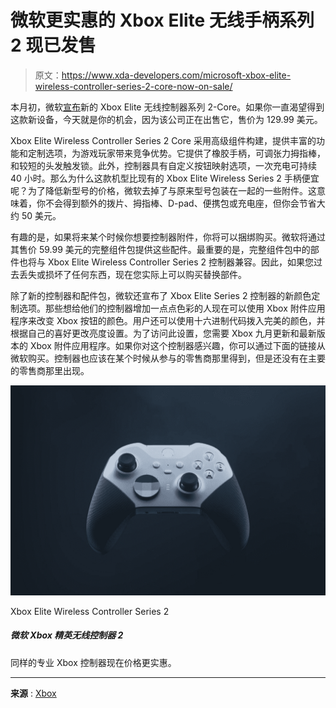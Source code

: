 # 微软更实惠的 Xbox Elite 无线手柄系列 2 现已发售

> 原文：<https://www.xda-developers.com/microsoft-xbox-elite-wireless-controller-series-2-core-now-on-sale/>

本月初，微软[宣布](https://www.xda-developers.com/microsoft-xbox-elite-wireless-controller-series-2-core/)新的 Xbox Elite 无线控制器系列 2-Core。如果你一直渴望得到这款新设备，今天就是你的机会，因为该公司正在出售它，售价为 129.99 美元。

Xbox Elite Wireless Controller Series 2 Core 采用高级组件构建，提供丰富的功能和定制选项，为游戏玩家带来竞争优势。它提供了橡胶手柄，可调张力拇指棒，和较短的头发触发锁。此外，控制器具有自定义按钮映射选项，一次充电可持续 40 小时。那么为什么这款机型比现有的 Xbox Elite Wireless Series 2 手柄便宜呢？为了降低新型号的价格，微软去掉了与原来型号包装在一起的一些附件。这意味着，你不会得到额外的拨片、拇指棒、D-pad、便携包或充电座，但你会节省大约 50 美元。

有趣的是，如果将来某个时候你想要控制器附件，你将可以捆绑购买。微软将通过其售价 59.99 美元的完整组件包提供这些配件。最重要的是，完整组件包中的部件也将与 Xbox Elite Wireless Controller Series 2 控制器兼容。因此，如果您过去丢失或损坏了任何东西，现在您实际上可以购买替换部件。

除了新的控制器和配件包，微软还宣布了 Xbox Elite Series 2 控制器的新颜色定制选项。那些想给他们的控制器增加一点点色彩的人现在可以使用 Xbox 附件应用程序来改变 Xbox 按钮的颜色。用户还可以使用十六进制代码拨入完美的颜色，并根据自己的喜好更改亮度设置。为了访问此设置，您需要 Xbox 九月更新和最新版本的 Xbox 附件应用程序。如果你对这个控制器感兴趣，你可以通过下面的链接从微软购买。控制器也应该在某个时候从参与的零售商那里得到，但是还没有在主要的零售商那里出现。

 <picture>![The same professional Xbox controller now at a more affordable price. ](img/67e08907219f1669a1783516bc440b57.png)</picture> 

Xbox Elite Wireless Controller Series 2

##### 微软 Xbox 精英无线控制器 2

同样的专业 Xbox 控制器现在价格更实惠。

* * *

**来源** : [Xbox](https://news.xbox.com/en-us/2022/09/21/xbox-september-update-rolls-out-today/)